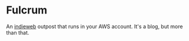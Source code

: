 # Fulcrum

An [indieweb](https://indieweb.org/) outpost that runs in your AWS account. It's a blog, but more than that.
